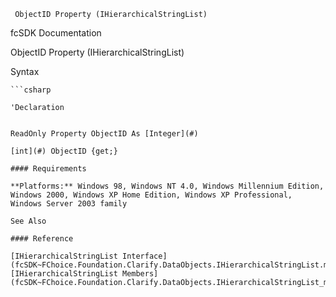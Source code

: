 ﻿     ObjectID Property (IHierarchicalStringList)                                                   

fcSDK Documentation

ObjectID Property (IHierarchicalStringList)

Syntax

```vbnet
```csharp

'Declaration
 

ReadOnly Property ObjectID As [Integer](#)

[int](#) ObjectID {get;}

#### Requirements

**Platforms:** Windows 98, Windows NT 4.0, Windows Millennium Edition, Windows 2000, Windows XP Home Edition, Windows XP Professional, Windows Server 2003 family

See Also

#### Reference

[IHierarchicalStringList Interface](fcSDK~FChoice.Foundation.Clarify.DataObjects.IHierarchicalStringList.md)  
[IHierarchicalStringList Members](fcSDK~FChoice.Foundation.Clarify.DataObjects.IHierarchicalStringList_members.md)